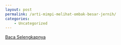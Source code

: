 ```yaml
---
layout: post
permalink: /arti-mimpi-melihat-ombak-besar-jernih/
categories:
    - Uncategorized
---
```


[Baca Selengkapnya](/07)